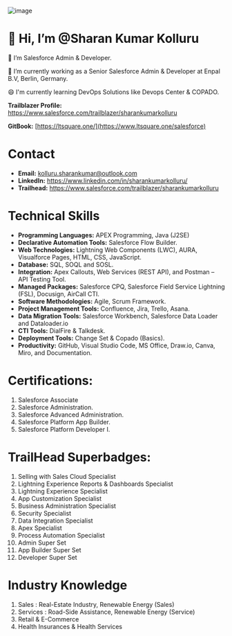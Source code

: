 ![image](https://user-images.githubusercontent.com/88401843/153305697-6690f566-0d50-4b3d-93bf-d4cef297b059.png)
 # 👋 Hi, I’m @Sharan Kumar Kolluru

👀 I’m Salesforce Admin & Developer.

🌱 I’m currently working as a Senior Salesforce Admin & Developer at Enpal B.V, Berlin, Germany.

😄 I'm currently learning DevOps Solutions like Devops Center & COPADO.

**Trailblazer Profile:** https://www.salesforce.com/trailblazer/sharankumarkolluru

**GitBook:** [https://ltsquare.one/](https://www.ltsquare.one/salesforce)

# Contact
- **Email:** kolluru.sharankumar@outlook.com
- **LinkedIn:** https://www.linkedin.com/in/sharankumarkolluru/
- **Trailhead:** https://www.salesforce.com/trailblazer/sharankumarkolluru

# Technical Skills
- **Programming Languages:** APEX Programming, Java (J2SE)
- **Declarative Automation Tools:** Salesforce Flow Builder.
- **Web Technologies:** Lightning Web Components (LWC), AURA, Visualforce Pages, HTML, CSS, JavaScript.
- **Database:** SQL, SOQL and SOSL.
- **Integration:** Apex Callouts, Web Services (REST API), and Postman – API Testing Tool.
- **Managed Packages:** Salesforce CPQ, Salesforce Field Service Lightning (FSL), Docusign, AirCall CTI.
- **Software Methodologies:** Agile, Scrum Framework.
- **Project Management Tools:** Confluence, Jira, Trello, Asana.
- **Data Migration Tools:** Salesforce Workbench, Salesforce Data Loader and Dataloader.io
- **CTI Tools:** DialFire & Talkdesk.
- **Deployment Tools:** Change Set & Copado (Basics).
- **Productivity:** GitHub, Visual Studio Code, MS Office, Draw.io, Canva, Miro, and Documentation.

# Certifications:
1. Salesforce Associate
2. Salesforce Administration.
3. Salesforce Advanced Administration.
4. Salesforce Platform App Builder.
5. Salesforce Platform Developer I.

# TrailHead Superbadges:
1. Selling with Sales Cloud Specialist
2. Lightning Experience Reports & Dashboards Specialist
3. Lightning Experience Specialist
4. App Customization Specialist
5. Business Administration Specialist
6. Security Specialist
7. Data Integration Specialist
8. Apex Specialist
9. Process Automation Specialist
10. Admin Super Set
11. App Builder Super Set
12. Developer Super Set

# Industry Knowledge
1. Sales : Real-Estate Industry, Renewable Energy (Sales)
2. Services : Road-Side Assistance, Renewable Energy (Service)
3. Retail & E-Commerce
4. Health Insurances & Health Services

